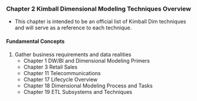 ### Chapter 2 Kimball Dimensional Modeling Techniques Overview
- This chapter is intended to be an official list of Kimball Dim techniques and will serve as a reference to each technique. 
#### Fundamental Concepts
1. Gather business requirements and data realities
	- Chapter 1 DW/BI and Dimensional Modeling Primers
	- Chapter 3 Retail Sales
	- Chapter 11 Telecommunications
	- Chapter 17 Lifecycle Overview
	- Chapter 18 Dimensional Modeling Process and Tasks
	- Chapter 19 ETL Subsystems and Techniques
